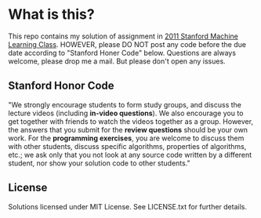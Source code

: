 # What is this?

This repo contains my solution of assignment in [2011 Stanford Machine Learning Class](https://www.coursera.org/learn/machine-learning/).
HOWEVER, please DO NOT post any code before the due date according to "Stanford Honer Code" below.
Questions are always welcome, please drop me a mail. But please don't open any issues.


## Stanford Honor Code

"We strongly encourage students to form study groups, and discuss the lecture videos (including **in-video questions**). We also encourage you to get together with friends to watch the videos together as a group. However, the answers that you submit for the **review questions** should be your own work. For the **programming exercises**, you are welcome to discuss them with other students, discuss specific algorithms, properties of algorithms, etc.; we ask only that you not look at any source code written by a different student, nor show your solution code to other students."

## License

Solutions licensed under MIT License. See LICENSE.txt for further details.


